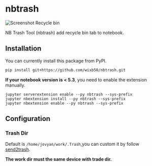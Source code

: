 # nbtrash

![Screenshot Recycle bin](screenshot.png)

NB Trash Tool (nbtrash) add recycle bin tab to notebook.

## Installation

You can currently install this package from PyPI.

```bash
pip install git+https://github.com/wixb50/nbtrash.git
```

**If your notebook version is < 5.3**, you need to enable the extension manually.

```
jupyter serverextension enable --py nbtrash --sys-prefix
jupyter nbextension install --py nbtrash --sys-prefix
jupyter nbextension enable --py nbtrash --sys-prefix
```

## Configuration

### Trash Dir

Default is `/home/jovyan/work/.Trash`,you can custom it by follow [send2trash](https://github.com/hsoft/send2trash).

**The work dir must the same device with trade dir.**
